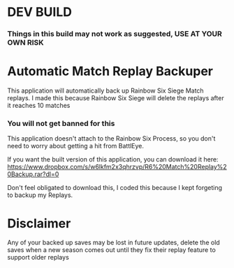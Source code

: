 # DEV BUILD
### Things in this build may not work as suggested, USE AT YOUR OWN RISK

# Automatic Match Replay Backuper

This application will automatically back up Rainbow Six Siege Match replays.
I made this because Rainbow Six Siege will delete the replays after it reaches 10 matches

### You will not get banned for this
This application doesn't attach to the Rainbow Six Process, so you don't need to worry about getting a hit from BattlEye.
 
 If you want the built version of this application, you can download it here:
 https://www.dropbox.com/s/w6lkfm2x3qhrzvp/R6%20Match%20Replay%20Backup.rar?dl=0
 
 
 Don't feel obligated to download this, I coded this because I kept forgeting to backup my Replays.
 
 # Disclaimer
 Any of your backed up saves may be lost in future updates, delete the old saves when a new season comes out until they fix their replay feature to support older replays
